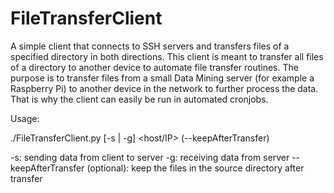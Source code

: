 # FileTransferClient

A simple client that connects to SSH servers and transfers files of a specified directory in both directions.
This client is meant to transfer all files of a directory to another device to automate file transfer routines.
The purpose is to transfer files from a small Data Mining server (for example a Raspberry Pi) to another device in the network to further process the data. That is why the client can easily be run in automated cronjobs.

Usage:

./FileTransferClient.py [-s | -g] <host/IP> <port> <username> <password> <source directory> <output directory> (--keepAfterTransfer)
  
  -s: sending data from client to server
  -g: receiving data from server
  --keepAfterTransfer (optional): keep the files in the source directory after transfer
